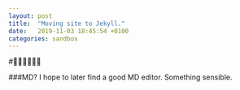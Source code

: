 ```yaml
---
layout: post
title:  "Moving site to Jekyll."
date:   2019-11-03 18:45:54 +0100
categories: sandbox
---
```

#🐱‍👤🐱‍👤🐱‍👤

###MD?
I hope to later find a good MD editor. Something sensible.



